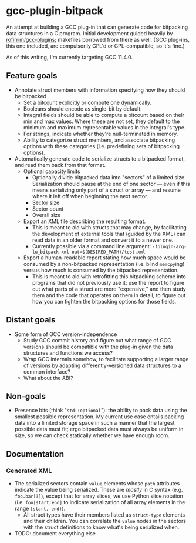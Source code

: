 
# gcc-plugin-bitpack

An attempt at building a GCC plug-in that can generate code for bitpacking data structures in a C program. Initial development guided heavily by [rofirrim/gcc-plugins](https://github.com/rofirrim/gcc-plugins); makefiles borrowed from there as well. (GCC plug-ins, this one included, are compulsorily GPL'd or GPL-compatible, so it's fine.)

As of this writing, I'm currently targeting GCC 11.4.0.

## Feature goals

* Annotate struct members with information specifying how they should be bitpacked
  * Set a bitcount explicitly or compute one dynamically.
  * Booleans should encode as single-bit by default.
  * Integral fields should be able to compute a bitcount based on their min and max values. Where these are not set, they default to the minimum and maximum representable values in the integral's type.
  * For strings, indicate whether they're null-terminated in memory.
  * Ability to categorize struct members, and associate bitpacking options with these categories (i.e. predefining sets of bitpacking options).
* Automatically generate code to serialize structs to a bitpacked format, and read them back from that format.
  * Optional capacity limits
    * Optionally divide bitpacked data into "sectors" of a limited size. Serialization should pause at the end of one sector &mdash; even if this means serializing only part of a struct or array &mdash; and resume where it left off when beginning the next sector.
    * Sector size
    * Sector count
    * Overall size
  * Export an XML file describing the resulting format.
    * This is meant to aid with structs that may change, by facilitating the development of external tools that (guided by the XML) can read data in an older format and convert it to a newer one.
    * Currently possible via a command line argument: `-fplugin-arg-lu_bitpack-xml-out=$(DESIRED_PATH)/test.xml`
  * Export a human-readable report stating how much space would be consumed by a non-bitpacked representation (i.e. blind `memcpy`ing) versus how much is consumed by the bitpacked representation.
    * This is meant to aid with retrofitting this bitpacking scheme into programs that did not previously use it: use the report to figure out what parts of a struct are more "expensive," and then study them and the code that operates on them in detail, to figure out how you can tighten the bitpacking options for those fields.

## Distant goals

* Some form of GCC version-independence
  * Study GCC commit history and figure out what range of GCC versions should be compatible with the plug-in given the data structures and functions we access?
  * Wrap GCC internals somehow, to facilitate supporting a larger range of versions by adapting differently-versioned data structures to a common interface?
  * What about the ABI?

## Non-goals

* Presence bits (think "`std::optional`"): the ability to pack data using the smallest possible representation. My current use case entails packing data into a limited storage space in such a manner that the largest possible data must fit; ergo bitpacked data must always be uniform in size, so we can check statically whether we have enough room.


## Documentation

### Generated XML

* The serialized sectors contain `value` elements whose `path` attributes indicate the value being serialized. These are *mostly* in C syntax (e.g. `foo.bar[3]`), except that for array slices, we use Python slice notation (i.e. `foo[start:end]` to indicate serialization of all array elements in the range `[start, end)`).
  * All struct types have their members listed as `struct-type` elements and their children. You can correlate the `value` nodes in the sectors with the struct definitions to know what's being serialized when.
* TODO: document everything else